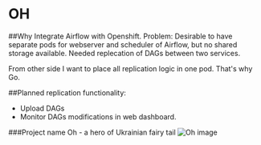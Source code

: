 OH
====

##Why
Integrate Airflow with Openshift.
Problem: Desirable to have separate pods for webserver and scheduler of Airflow, but no shared storage available.
Needed replecation of DAGs between two services.

From other side I want to place all replication logic in one pod. That's why Go.

##Planned replication functionality:
  - Upload DAGs
  - Monitor DAGs modifications in web dashboard.

###Project name
Oh - a hero of Ukrainian fairy tail
![Oh image](http://book4u.in.ua/upload/books/m/wh/855f3fe73f32.jpg)
